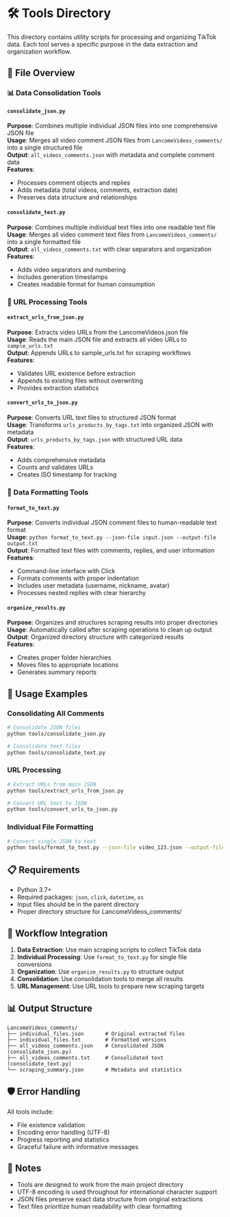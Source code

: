 # 🛠️ Tools Directory

This directory contains utility scripts for processing and organizing TikTok data. Each tool serves a specific purpose in the data extraction and organization workflow.

## 📁 File Overview

### 📊 Data Consolidation Tools

#### `consolidate_json.py`
**Purpose**: Combines multiple individual JSON files into one comprehensive JSON file  
**Usage**: Merges all video comment JSON files from `LancomeVideos_comments/` into a single structured file  
**Output**: `all_videos_comments.json` with metadata and complete comment data  
**Features**:
- Processes comment objects and replies
- Adds metadata (total videos, comments, extraction date)
- Preserves data structure and relationships

#### `consolidate_text.py`
**Purpose**: Combines multiple individual text files into one readable text file  
**Usage**: Merges all video comment text files from `LancomeVideos_comments/` into a single formatted file  
**Output**: `all_videos_comments.txt` with clear separators and organization  
**Features**:
- Adds video separators and numbering
- Includes generation timestamps
- Creates readable format for human consumption

### 🔗 URL Processing Tools

#### `extract_urls_from_json.py`
**Purpose**: Extracts video URLs from the LancomeVideos.json file  
**Usage**: Reads the main JSON file and extracts all video URLs to `sample_urls.txt`  
**Output**: Appends URLs to sample_urls.txt for scraping workflows  
**Features**:
- Validates URL existence before extraction
- Appends to existing files without overwriting
- Provides extraction statistics

#### `convert_urls_to_json.py`
**Purpose**: Converts URL text files to structured JSON format  
**Usage**: Transforms `urls_products_by_tags.txt` into organized JSON with metadata  
**Output**: `urls_products_by_tags.json` with structured URL data  
**Features**:
- Adds comprehensive metadata
- Counts and validates URLs
- Creates ISO timestamp for tracking

### 📝 Data Formatting Tools

#### `format_to_text.py`
**Purpose**: Converts individual JSON comment files to human-readable text format  
**Usage**: `python format_to_text.py --json-file input.json --output-file output.txt`  
**Output**: Formatted text files with comments, replies, and user information  
**Features**:
- Command-line interface with Click
- Formats comments with proper indentation
- Includes user metadata (username, nickname, avatar)
- Processes nested replies with clear hierarchy

#### `organize_results.py`
**Purpose**: Organizes and structures scraping results into proper directories  
**Usage**: Automatically called after scraping operations to clean up output  
**Output**: Organized directory structure with categorized results  
**Features**:
- Creates proper folder hierarchies
- Moves files to appropriate locations
- Generates summary reports

## 🚀 Usage Examples

### Consolidating All Comments
```bash
# Consolidate JSON files
python tools/consolidate_json.py

# Consolidate text files  
python tools/consolidate_text.py
```

### URL Processing
```bash
# Extract URLs from main JSON
python tools/extract_urls_from_json.py

# Convert URL text to JSON
python tools/convert_urls_to_json.py
```

### Individual File Formatting
```bash
# Convert single JSON to text
python tools/format_to_text.py --json-file video_123.json --output-file video_123.txt
```

## 📋 Requirements

- Python 3.7+
- Required packages: `json`, `click`, `datetime`, `os`
- Input files should be in the parent directory
- Proper directory structure for LancomeVideos_comments/

## 🔄 Workflow Integration

1. **Data Extraction**: Use main scraping scripts to collect TikTok data
2. **Individual Processing**: Use `format_to_text.py` for single file conversions
3. **Organization**: Use `organize_results.py` to structure output
4. **Consolidation**: Use consolidation tools to merge all results
5. **URL Management**: Use URL tools to prepare new scraping targets

## 📊 Output Structure

```
LancomeVideos_comments/
├── individual_files.json       # Original extracted files
├── individual_files.txt        # Formatted versions
├── all_videos_comments.json    # Consolidated JSON (consolidate_json.py)
├── all_videos_comments.txt     # Consolidated text (consolidate_text.py)
└── scraping_summary.json       # Metadata and statistics
```

## 🛡️ Error Handling

All tools include:
- File existence validation
- Encoding error handling (UTF-8)
- Progress reporting and statistics
- Graceful failure with informative messages

## 📝 Notes

- Tools are designed to work from the main project directory
- UTF-8 encoding is used throughout for international character support
- JSON files preserve exact data structure from original extractions
- Text files prioritize human readability with clear formatting
